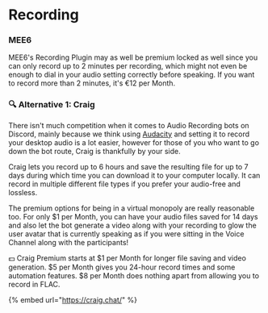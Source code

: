 # Recording

### MEE6

MEE6's Recording Plugin may as well be premium locked as well since you can only record up to 2 minutes per recording, which might not even be enough to dial in your audio setting correctly before speaking. If you want to record more than 2 minutes, it's €12 per Month.

### 🔍 Alternative 1: Craig

There isn't much competition when it comes to Audio Recording bots on Discord, mainly because we think using [Audacity](https://www.audacityteam.org/) and setting it to record your desktop audio is a lot easier, however for those of you who want to go down the bot route, Craig is thankfully by your side.

Craig lets you record up to 6 hours and save the resulting file for up to 7 days during which time you can download it to your computer locally. It can record in multiple different file types if you prefer your audio-free and lossless.&#x20;

The premium options for being in a virtual monopoly are really reasonable too. For only $1 per Month, you can have your audio files saved for 14 days and also let the bot generate a video along with your recording to glow the user avatar that is currently speaking as if you were sitting in the Voice Channel along with the participants!

💵 Craig Premium starts at $1 per Month for longer file saving and video generation. $5 per Month gives you 24-hour record times and some automation features. $8 per Month does nothing apart from allowing you to record in FLAC.

{% embed url="https://craig.chat/" %}
